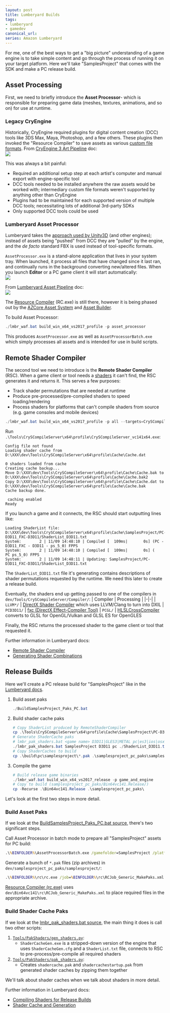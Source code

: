 ```yaml
---
layout: post
title: Lumberyard Builds
tags:
- lumberyard
- gamedev
canonical_url: 
series: Amazon Lumberyard
---
```


For me, one of the best ways to get a "big picture" understanding of a game engine is to take simple content and go through the process of running it on your target platform.  Here we'll take "SamplesProject" that comes with the SDK and make a PC release build.

## Asset Processing

First, we need to briefly introduce the __Asset Processor__- which is responsible for preparing game data (meshes, textures, animations, and so on) for use at runtime.

### Legacy CryEngine

Historically, CryEngine required plugins for digital content creation (DCC) tools like 3DS Max, Maya, Photoshop, and a few others.  These plugins then invoked the "Resource Compiler" to save assets as various [custom file formats](https://docs.cryengine.com/display/SDKDOC2/DCC+Tool+Basics).  From [CryEngine 3 Art Pipeline](https://docs.cryengine.com/display/SDKDOC2/Art+Pipeline) doc:  
![](/assets/ce3_asset_pipeline.png)

This was always a bit painful:
- Required an additional setup step at each artist's computer and manual export with engine-specific tool
- DCC tools needed to be installed anywhere the raw assets would be worked with; intermediary custom file formats weren't supported by anything other than CryEngine
- Plugins had to be maintained for each supported version of multiple DCC tools; necessitating lots of additional 3rd-party SDKs
- Only supported DCC tools could be used

### Lumberyard Asset Processor

Lumberyard takes the [approach used by Unity3D](https://docs.unity3d.com/Manual/3D-formats.html) (and other engines); instead of assets being "pushed" from DCC they are "pulled" by the engine, and the _de facto_ standard FBX is used instead of tool-specific formats.

`AssetProcessor.exe` is a stand-alone application that lives in your system tray.  When launched, it process all files that have changed since it last ran, and continually runs in the background converting new/altered files.  When you launch __Editor__ or a PC game client it will start automatically:  
![](/assets/lmbr_assetproc_notify.png)

From [Lumberyard Asset Pipeline](https://docs.aws.amazon.com/lumberyard/latest/userguide/asset-pipeline-intro.html) doc:  
![](/assets/lmbr_asset_pipeline.png)

The [Resource Compiler](https://docs.aws.amazon.com/lumberyard/latest/userguide/asset-pipeline-rc.html) (RC.exe) is still there, however it is being phased out by the [AZCore Asset System](https://docs.aws.amazon.com/lumberyard/latest/userguide/asset-pipeline-asset-system-programming.html) and [Asset Builder](https://docs.aws.amazon.com/lumberyard/latest/userguide/asset-builder-custom.html).

To build Asset Processor:
```powershell
./lmbr_waf.bat build_win_x64_vs2017_profile -p asset_processor
```

This produces `AssetProcessor.exe` as well as `AssetProcessorBatch.exe` which simply processes all assets and is intended for use in build scripts.

## Remote Shader Compiler

The second tool we need to introduce is the __Remote Shader Compiler__ (RSC).  When a game client or tool needs a [shaders](https://en.wikipedia.org/wiki/Shader) it can't find, the RSC generates it and returns it.  This serves a few purposes:
- Track shader permutations that are needed at runtime
- Produce pre-processed/pre-compiled shaders to speed loading/rendering
- Process shaders for platforms that can't compile shaders from source (e.g. game consoles and mobile devices)

```powershell
./lmbr_waf.bat build_win_x64_vs2017_profile -p all --targets=CrySCompileServer
```

Run `.\Tools\CrySCompileServer\x64\profile\CrySCompileServer_vc141x64.exe`:
```
Config file not found
Loading shader cache from D:\XXX\dev\Tools\CrySCompileServer\x64\profile\Cache\Cache.dat

0 shaders loaded from cache
Creating cache backup...
Move D:\XXX\dev\Tools\CrySCompileServer\x64\profile\Cache\Cache.bak to D:\XXX\dev\Tools\CrySCompileServer\x64\profile\Cache\Cache.bak2
Copy D:\XXX\dev\Tools\CrySCompileServer\x64\profile\Cache\Cache.dat to D:\XXX\dev\Tools\CrySCompileServer\x64\profile\Cache\Cache.bak
Cache backup done.

 caching enabled
Ready
```

If you launch a game and it connects, the RSC should start outputting lines like:
```
Loading ShaderList file: D:\XXX\dev\Tools\CrySCompileServer\x64\profile\Cache\SamplesProject/PC-D3D11_FXC-D3D11/ShaderList_D3D11.txt
System:        2 | 11/09 14:48:10 | Compiled [  109ms|       0s] (PC - D3D11_FXC - D3D11 - ps_5_0) FPPS
System:        2 | 11/09 14:48:10 | Compiled [  109ms|       0s] (   PC ps_5_0) FPPS
System:        2 | 11/09 14:48:11 | Updating: SamplesProject/PC-D3D11_FXC-D3D11/ShaderList_D3D11.txt
```

The `ShaderList_D3D11.txt` file it's generating contains descriptions of shader permutations requested by the runtime.  We need this later to create a release build.

Eventually, the shaders end up getting passed to one of the compilers in `dev/Tools/CrySCompileServer/Compiler/`:
| Compiler | Processing |
|-|-|
| `LLVM*/` | [DirectX Shader Compiler](https://github.com/microsoft/DirectXShaderCompiler) which uses LLVM/Clang to turn into DXIL
| `PCD3D11/` | [fxc (DirectX Effect-Compiler Tool)](https://docs.microsoft.com/en-us/windows/win32/direct3dtools/fxc)
| `PCGL/` | [HLSLCrossCompiler](https://github.com/Unity-Technologies/HLSLcc) converts to GLSL for OpenGL/Vulkan and GLSL ES for OpenGLES

Finally, the RSC returns the processed shader to the game client or tool that requested it.

Further information in Lumberyard docs:
- [Remote Shader Compiler](https://docs.aws.amazon.com/lumberyard/latest/userguide/mat-shaders-custom-dev-remote-compiler.html)
- [Generating Shader Combinations](https://docs.aws.amazon.com/lumberyard/latest/userguide/mat-shaders-custom-dev-combinations.html)

## Release Builds

Here we'll create a PC release build for "SamplesProject" like in the [Lumberyard docs](https://docs.aws.amazon.com/lumberyard/latest/userguide/game-build-release.html).

1. Build asset paks
    ```powershell
    ./BuildSamplesProject_Paks_PC.bat
    ```
1. Build shader cache paks
    ```powershell
    # Copy ShaderList produced by RemoteShaderCompiler
    cp .\Tools\CrySCompileServer\x64\profile\Cache\SamplesProject\PC-D3D11_FXC-D3D11\ShaderList_D3D11.txt .
    # Generate ShaderCache paks
    # lmbr_pak_shaders.bat <game name> D3D11|GLES3|METAL pc|es3|ios|osx_gl <ShaderList_X.txt>
    ./lmbr_pak_shaders.bat SamplesProject D3D11 pc ./ShaderList_D3D11.txt
    # Copy ShaderCaches to build
    cp .\build\pc\samplesproject\*.pak .\samplesproject_pc_paks\samplesproject\
    ```
1. Compile the game
    ```powershell
    # Build release game binaries
    ./lmbr_waf.bat build_win_x64_vs2017_release -p game_and_engine
    # Copy to build (samplesproject_pc_paks/Bin64vc141.Release/)
    cp -Recurse .\Bin64vc141.Release .\samplesproject_pc_paks\
    ```

Let's look at the first two steps in more detail.

### Build Asset Paks

If we look at the [BuildSamplesProject_Paks_PC.bat source](https://github.com/aws/lumberyard/blob/1.20/dev/BuildSamplesProject_Paks_PC.bat), there's two significant steps.

Call Asset Processor in batch mode to prepare all "SamplesProject" assets for PC build:
```bat
.\%BINFOLDER%\AssetProcessorBatch.exe /gamefolder=SamplesProject /platforms=pc
```

Generate a bunch of `*.pak` files (zip archives) in `dev/samplesproject_pc_paks/samplesproject/`:
```bat
.\%BINFOLDER%\rc\rc.exe /job=%BINFOLDER%\rc\RCJob_Generic_MakePaks.xml /p=pc /game=samplesproject
```

[Resource Compiler (rc.exe)](https://docs.aws.amazon.com/lumberyard/latest/userguide/asset-pipeline-rc.html) uses `dev\Bin64vc141\rc\RCJob_Generic_MakePaks.xml` to place required files in the appropriate archive.

### Build Shader Cache Paks

If we look at the [lmbr_pak_shaders.bat source](https://github.com/aws/lumberyard/blob/1.20/dev/lmbr_pak_shaders.bat), the main thing it does is call two other scripts:
1. [`Tools/PakShaders/gen_shaders.py`](https://github.com/aws/lumberyard/blob/1.20/dev/Tools/PakShaders/gen_shaders.py):
    - `ShaderCacheGen.exe` is a stripped-down version of the engine that uses `ShaderCacheGen.cfg` and a `ShaderList.txt` file, connects to RSC to pre-process/pre-compile all required shaders
1. [`Tools/PakShaders/pak_shaders.py`](https://github.com/aws/lumberyard/blob/1.20/dev/Tools/PakShaders/pak_shaders.py):
    - Creates `shadercache.pak` and `shadercachestartup.pak` from generated shader caches by zipping them together

We'll talk about shader caches when we talk about shaders in more detail.

Further information in Lumberyard docs:  
- [Compiling Shaders for Release Builds](https://docs.aws.amazon.com/lumberyard/latest/userguide/asset-pipeline-shader-compilation.html)
- [Shader Cache and Generation](https://docs.aws.amazon.com/lumberyard/latest/userguide/mat-shaders-custom-dev-cache-intro.html)
